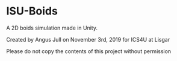 # ISU-Boids
A 2D boids simulation made in Unity.

Created by Angus Jull on November 3rd, 2019 for ICS4U at Lisgar

Please do not copy the contents of this project without permission
